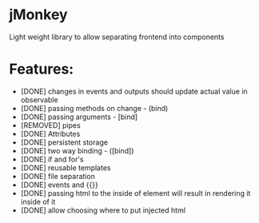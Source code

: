 # jMonkey
Light weight library to allow separating frontend into components

# Features:
- [DONE] changes in events and outputs should update actual value in observable
- [DONE] passing methods on change - (bind)
- [DONE] passing arguments - [bind]
- [REMOVED] pipes
- [DONE] Attributes
- [DONE] persistent storage
- [DONE] two way binding - ([bind])
- [DONE] if and for's
- [DONE] reusable templates
- [DONE] file separation
- [DONE] events and {{}}
- [DONE] passing html to the inside of element will result in rendering it inside of it
- [DONE] allow choosing where to put injected html
